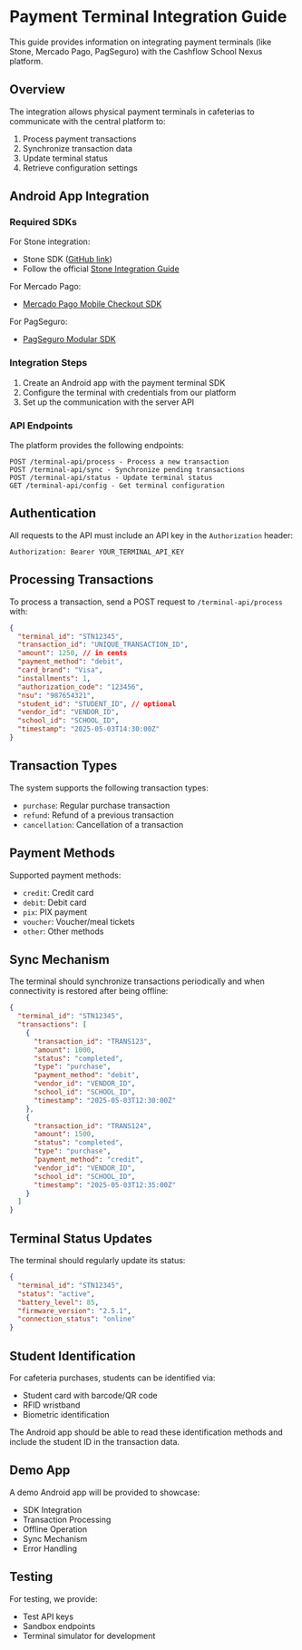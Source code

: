 
# Payment Terminal Integration Guide

This guide provides information on integrating payment terminals (like Stone, Mercado Pago, PagSeguro) with the Cashflow School Nexus platform.

## Overview

The integration allows physical payment terminals in cafeterias to communicate with the central platform to:

1. Process payment transactions
2. Synchronize transaction data
3. Update terminal status
4. Retrieve configuration settings

## Android App Integration

### Required SDKs

For Stone integration:
- Stone SDK ([GitHub link](https://github.com/stone-payments/sdk-android-V2))
- Follow the official [Stone Integration Guide](https://sdkandroid.stone.com.br/docs/setup)

For Mercado Pago:
- [Mercado Pago Mobile Checkout SDK](https://github.com/mercadopago/sdk-android)

For PagSeguro:
- [PagSeguro Modular SDK](https://dev.pagseguro.uol.com.br/docs/checkout-mobile-android)

### Integration Steps

1. Create an Android app with the payment terminal SDK
2. Configure the terminal with credentials from our platform
3. Set up the communication with the server API

### API Endpoints

The platform provides the following endpoints:

```
POST /terminal-api/process - Process a new transaction
POST /terminal-api/sync - Synchronize pending transactions
POST /terminal-api/status - Update terminal status
GET /terminal-api/config - Get terminal configuration
```

## Authentication

All requests to the API must include an API key in the `Authorization` header:

```
Authorization: Bearer YOUR_TERMINAL_API_KEY
```

## Processing Transactions

To process a transaction, send a POST request to `/terminal-api/process` with:

```json
{
  "terminal_id": "STN12345",
  "transaction_id": "UNIQUE_TRANSACTION_ID",
  "amount": 1250, // in cents
  "payment_method": "debit",
  "card_brand": "Visa",
  "installments": 1,
  "authorization_code": "123456",
  "nsu": "987654321",
  "student_id": "STUDENT_ID", // optional
  "vendor_id": "VENDOR_ID",
  "school_id": "SCHOOL_ID",
  "timestamp": "2025-05-03T14:30:00Z"
}
```

## Transaction Types

The system supports the following transaction types:
- `purchase`: Regular purchase transaction
- `refund`: Refund of a previous transaction
- `cancellation`: Cancellation of a transaction

## Payment Methods

Supported payment methods:
- `credit`: Credit card
- `debit`: Debit card
- `pix`: PIX payment
- `voucher`: Voucher/meal tickets
- `other`: Other methods

## Sync Mechanism

The terminal should synchronize transactions periodically and when connectivity is restored after being offline:

```json
{
  "terminal_id": "STN12345",
  "transactions": [
    {
      "transaction_id": "TRANS123",
      "amount": 1000,
      "status": "completed",
      "type": "purchase",
      "payment_method": "debit",
      "vendor_id": "VENDOR_ID",
      "school_id": "SCHOOL_ID",
      "timestamp": "2025-05-03T12:30:00Z"
    },
    {
      "transaction_id": "TRANS124",
      "amount": 1500,
      "status": "completed",
      "type": "purchase",
      "payment_method": "credit",
      "vendor_id": "VENDOR_ID",
      "school_id": "SCHOOL_ID",
      "timestamp": "2025-05-03T12:35:00Z"
    }
  ]
}
```

## Terminal Status Updates

The terminal should regularly update its status:

```json
{
  "terminal_id": "STN12345",
  "status": "active",
  "battery_level": 85,
  "firmware_version": "2.5.1",
  "connection_status": "online"
}
```

## Student Identification

For cafeteria purchases, students can be identified via:
- Student card with barcode/QR code
- RFID wristband
- Biometric identification

The Android app should be able to read these identification methods and include the student ID in the transaction data.

## Demo App

A demo Android app will be provided to showcase:
- SDK Integration
- Transaction Processing
- Offline Operation
- Sync Mechanism
- Error Handling

## Testing

For testing, we provide:
- Test API keys
- Sandbox endpoints
- Terminal simulator for development
